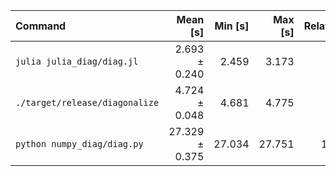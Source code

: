 | Command | Mean [s] | Min [s] | Max [s] | Relative |
|:---|---:|---:|---:|---:|
| `julia julia_diag/diag.jl` | 2.693 ± 0.240 | 2.459 | 3.173 | 1.0 |
| `./target/release/diagonalize` | 4.724 ± 0.048 | 4.681 | 4.775 | 1.8 |
| `python numpy_diag/diag.py` | 27.329 ± 0.375 | 27.034 | 27.751 | 10.1 |
